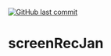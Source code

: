 [![GitHub last commit](https://img.shields.io/github/last-commit/rifatabrarjowad/screenRecJan)](https://github.com/rifatabrarjowad/screenRecJan/commits/main)
# screenRecJan
